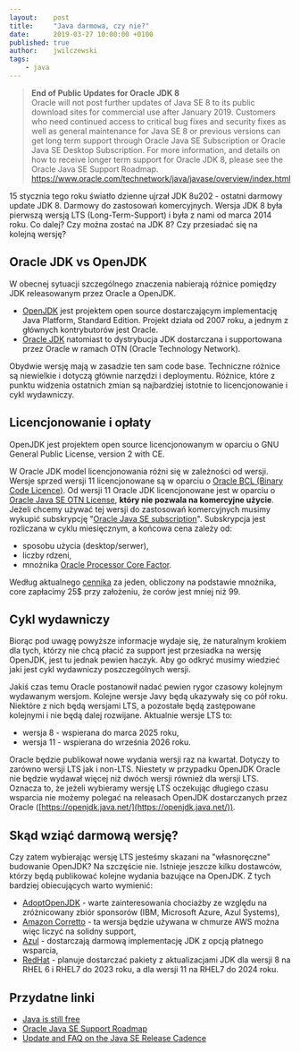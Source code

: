 ```yaml
---
layout:    post
title:     "Java darmowa, czy nie?"
date:      2019-03-27 10:00:00 +0100
published: true
author:    jwilczewski
tags:
    - java
---
```

<blockquote><strong>End of Public Updates for Oracle JDK 8</strong><br />
Oracle will not post further updates of Java SE 8 to its public download sites for commercial use after January 2019. Customers who need continued access to critical bug fixes and security fixes as well as general maintenance for Java SE 8 or previous versions can get long term support through Oracle Java SE Subscription or Oracle Java SE Desktop Subscription. For more information, and details on how to receive longer term support for Oracle JDK 8, please see the Oracle Java SE Support Roadmap.
<span><a href="https://www.oracle.com/technetwork/java/javase/overview/index.html">https://www.oracle.com/technetwork/java/javase/overview/index.html</a></span>
</blockquote>

15 stycznia tego roku światło dzienne ujrzał JDK 8u202 - ostatni darmowy update JDK 8. Darmowy do zastosowań komercyjnych. Wersja JDK 8 była pierwszą wersją LTS (Long-Term-Support) i była z nami od marca 2014 roku. Co dalej? Czy można zostać na JDK 8? Czy przesiadać się na kolejną wersję?

## Oracle JDK vs OpenJDK

W obecnej sytuacji szczególnego znaczenia nabierają różnice pomiędzy JDK releasowanym przez Oracle a OpenJDK.
* [OpenJDK](http://openjdk.java.net/) jest projektem open source dostarczającym implementację  Java Platform, Standard Edition. Projekt działa od 2007 roku, a jednym z głównych kontrybutorów jest Oracle.
* [Oracle JDK](https://www.oracle.com/technetwork/java/javase/overview/index.html) natomiast to dystrybucja JDK dostarczana i supportowana przez Oracle w ramach OTN (Oracle Technology Network).

Obydwie wersję mają w zasadzie ten sam code base. Techniczne różnice są niewielkie i dotyczą głównie narzędzi i deploymentu. Różnice, które z punktu widzenia ostatnich zmian są najbardziej istotnie to licencjonowanie i cykl wydawniczy.

## Licencjonowanie i opłaty

OpenJDK jest projektem open source licencjonowanym w oparciu o GNU General Public License, version 2 with CE.

W Oracle JDK model licencjonowania różni się w zależności od wersji. Wersje sprzed wersji 11 licencjonowane są w oparciu o [Oracle BCL (Binary Code Licence)](https://www.oracle.com/technetwork/java/javase/terms/license/index.html). Od wersji 11 Oracle JDK licencjonowane jest w oparciu o [Oracle Java SE OTN License](https://www.oracle.com/technetwork/java/javase/terms/license/javase-license.html), **który nie pozwala na komercyjne użycie**. Jeżeli chcemy używać tej wersji do zastosowań komercyjnych musimy wykupić subskrypcję "[Oracle Java SE subscription](https://www.oracle.com/java/java-se-subscription.html)". Subskrypcja jest rozliczana w cyklu miesięcznym, a końcowa cena zależy od:
* sposobu użycia (desktop/serwer),
* liczby rdzeni,
* mnożnika [Oracle Processor Core Factor](http://www.oracle.com/us/corporate/contracts/processor-core-factor-table-070634.pdf).

Według aktualnego [cennika](https://www.oracle.com/assets/java-se-subscription-pricelist-5028356.pdf) za jeden, obliczony na podstawie mnożnika, core zapłacimy 25$ przy założeniu, że corów jest mniej niż 99.

## Cykl wydawniczy

Biorąc pod uwagę powyższe informacje wydaje się, że naturalnym krokiem dla tych, którzy nie chcą płacić za support jest przesiadka na wersję OpenJDK, jest tu jednak pewien haczyk. Aby go odkryć musimy wiedzieć jaki jest cykl wydawniczy poszczególnych wersji.

Jakiś czas temu Oracle postanowił nadać pewien rygor czasowy kolejnym wydawanym wersjom. Kolejne wersje Javy będą ukazywały się co pół roku. Niektóre z nich będą wersjami LTS, a pozostałe będą zastępowane kolejnymi i nie będą dalej rozwijane. Aktualnie wersje LTS to:
* wersja 8 - wspierana do marca 2025 roku,
* wersja 11 - wspierana do września 2026 roku.

Oracle będzie publikował nowe wydania wersji raz na kwartał. Dotyczy to zarówno wersji LTS jak i non-LTS. Niestety w przypadku OpenJDK Oracle nie będzie wydawał więcej niż dwóch wersji również dla wersji LTS. Oznacza to, że jeżeli wybieramy wersję LTS oczekując długiego czasu wsparcia nie możemy polegać na releasach OpenJDK dostarczanych przez Oracle ([https://openjdk.java.net/](https://openjdk.java.net/)). 

## Skąd wziąć darmową wersję?

Czy zatem wybierając wersję LTS jesteśmy skazani na "własnoręczne" budowanie OpenJDK? Na szczęście nie. Istnieje jeszcze kilku dostawców, którzy będą publikować kolejne wydania bazujące na OpenJDK. Z tych bardziej obiecujących warto wymienić:
* [AdoptOpenJDK](https://adoptopenjdk.net/) - warte zainteresowania chociażby ze względu na zróżnicowany zbiór sponsorów (IBM, Microsoft Azure, Azul Systems),
* [Amazon Corretto](https://aws.amazon.com/corretto/) - ta wersja będzie używana w chmurze AWS można więc liczyć na solidny support,
* [Azul](https://www.azul.com/products/zulu-enterprise/) - dostarczają darmową implementację JDK z opcją płatnego wsparcia,  
* [RedHat](https://access.redhat.com/articles/1299013) - planuje dostarczać pakiety z aktualizacjami JDK dla wersji 8 na RHEL 6 i RHEL7 do 2023 roku, a dla wersji 11 na RHEL7 do 2024 roku.

## Przydatne linki
- [Java is still free](https://medium.com/@javachampions/java-is-still-free-2-0-0-6b9aa8d6d244)
- [Oracle Java SE Support Roadmap](https://www.oracle.com/technetwork/java/java-se-support-roadmap.html)
- [Update and FAQ on the Java SE Release Cadence](https://blogs.oracle.com/java-platform-group/update-and-faq-on-the-java-se-release-cadence)